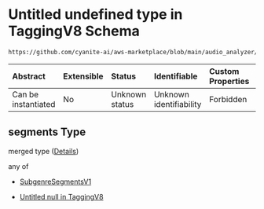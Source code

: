 # Untitled undefined type in TaggingV8 Schema

```txt
https://github.com/cyanite-ai/aws-marketplace/blob/main/audio_analyzer/schemes/marketplace_v1/schema/TaggingV8.schema.json#/$defs/SubgenreV1/properties/segments
```



| Abstract            | Extensible | Status         | Identifiable            | Custom Properties | Additional Properties | Access Restrictions | Defined In                                                                     |
| :------------------ | :--------- | :------------- | :---------------------- | :---------------- | :-------------------- | :------------------ | :----------------------------------------------------------------------------- |
| Can be instantiated | No         | Unknown status | Unknown identifiability | Forbidden         | Allowed               | none                | [TaggingV8.schema.json\*](../out/TaggingV8.schema.json "open original schema") |

## segments Type

merged type ([Details](taggingv8-defs-subgenrev1-properties-segments.md))

any of

* [SubgenreSegmentsV1](taggingv8-defs-subgenresegmentsv1.md "check type definition")

* [Untitled null in TaggingV8](taggingv8-defs-subgenrev1-properties-segments-anyof-1.md "check type definition")
